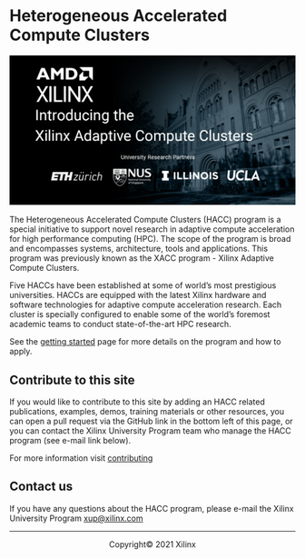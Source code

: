 # Heterogeneous Accelerated Compute Clusters 
<img src="images/xacc_bannerTL.png" alt="HACCHeadBanner" class="responsive">

The Heterogeneous Accelerated Compute Clusters (HACC) program is a special initiative to support novel research in adaptive compute acceleration for high performance computing (HPC). The scope of the program is broad and encompasses systems, architecture, tools and applications. This program was previously known as the XACC program - Xilinx Adaptive Compute Clusters.

Five HACCs have been established at some of world’s most prestigious universities. HACCs are equipped with the latest Xilinx hardware and software technologies for adaptive compute acceleration research. Each cluster is specially configured to enable some of the world’s foremost academic teams to conduct state-of-the-art HPC research.

See the [getting started](./get-started.html) page for more details on the program and how to apply. 

## Contribute to this site

If you would like to contribute to this site by adding an HACC related publications, examples, demos, training materials or other resources, you can open a pull request via the GitHub link in the bottom left of this page, or you can contact the Xilinx University Program team who manage the HACC program (see e-mail link below).  

For more information visit [contributing](contributing.md)

## Contact us

If you have any questions about the HACC program, please e-mail the Xilinx University Program <xup@xilinx.com>

---------------------------------------
<p align="center">Copyright&copy; 2021 Xilinx</p>